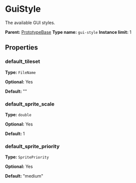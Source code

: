 # GuiStyle

The available GUI styles.

**Parent:** [PrototypeBase](PrototypeBase.md)
**Type name:** `gui-style`
**Instance limit:** 1

## Properties

### default_tileset

**Type:** `FileName`

**Optional:** Yes

**Default:** ""

### default_sprite_scale

**Type:** `double`

**Optional:** Yes

**Default:** 1

### default_sprite_priority

**Type:** `SpritePriority`

**Optional:** Yes

**Default:** "medium"


